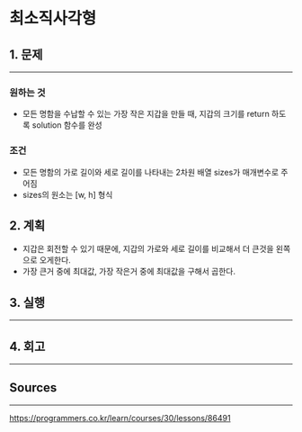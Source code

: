 # 최소직사각형

## 1. 문제
***
### 원하는 것
* 모든 명함을 수납할 수 있는 가장 작은 지갑을 만들 때, 지갑의 크기를 return 하도록 solution 함수를 완성

### 조건
* 모든 명함의 가로 길이와 세로 길이를 나타내는 2차원 배열 sizes가 매개변수로 주어짐
* sizes의 원소는 [w, h] 형식

## 2. 계획
* 지갑은 회전할 수 있기 때문에, 지갑의 가로와 세로 길이를 비교해서 더 큰것을 왼쪽으로 오게한다.
* 가장 큰거 중에 최대값, 가장 작은거 중에 최대값을 구해서 곱한다.

## 3. 실행
***
## 4. 회고
***

## Sources
***
https://programmers.co.kr/learn/courses/30/lessons/86491
